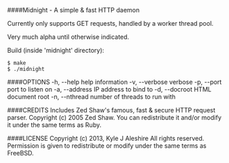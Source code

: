####Midnight - A simple & fast HTTP daemon

Currently only supports GET requests, handled by a worker thread pool.

Very much alpha until otherwise indicated.

Build (inside 'midnight' directory):

    $ make
    $ ./midnight

####OPTIONS
-h, --help			help information
-v, --verbose 		verbose
-p, --port			port to listen on
-a, --address 		IP address to bind to
-d, --docroot		HTML document root
-n, --nthread		number of threads to run with

####CREDITS
Includes Zed Shaw's famous, fast & secure HTTP request parser.
Copyright (c) 2005 Zed Shaw. You can redistribute it and/or modify it under the same terms as Ruby.

####LICENSE
Copyright (c) 2013, Kyle J Aleshire
All rights reserved. Permission is given to redistribute or modify under the same terms as FreeBSD.